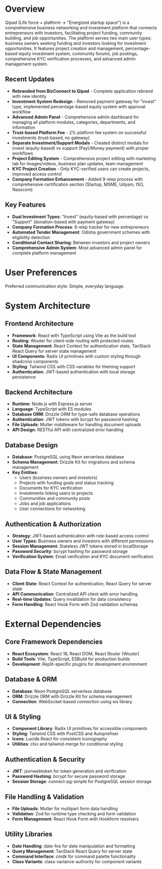 # Overview

Qipad (Life force + platform → "Energized startup space") is a comprehensive business networking and investment platform that connects entrepreneurs with investors, facilitating project funding, community building, and job opportunities. The platform serves two main user types: business owners seeking funding and investors looking for investment opportunities. It features project creation and management, percentage-based equity investment system, community forums, job postings, comprehensive KYC verification processes, and advanced admin management system.

## Recent Updates
- **Rebranded from BizConnect to Qipad** - Complete application rebrand with new identity
- **Investment System Redesign** - Removed payment gateway for "invest" type, implemented percentage-based equity system with approval workflow
- **Advanced Admin Panel** - Comprehensive admin dashboard for managing all platform modules, categories, departments, and information
- **Trust-based Platform Fee** - 2% platform fee system on successful investments (trust-based, no gateway)
- **Separate Investment/Support Modals** - Created distinct modals for invest (equity-based) vs support (PayUMoney payment) with proper workflows
- **Project Editing System** - Comprehensive project editing with marketing tab for images/videos, business plan updates, team management
- **KYC Project Creation** - Only KYC-verified users can create projects, improved access control
- **Company Formation Enhancement** - Added 9-step process with comprehensive certification section (Startup, MSME, Udyam, ISO, Nasscom)

## Key Features
- **Dual Investment Types**: "Invest" (equity-based with percentage) vs "Support" (donation-based with payment gateway)
- **Company Formation Process**: 8-step tracker for new entrepreneurs  
- **Automated Tender Management**: Odisha government schemes with eligibility detection
- **Conditional Contact Sharing**: Between investors and project owners
- **Comprehensive Admin System**: Most advanced admin panel for complete platform management

# User Preferences

Preferred communication style: Simple, everyday language.

# System Architecture

## Frontend Architecture
- **Framework**: React with TypeScript using Vite as the build tool
- **Routing**: Wouter for client-side routing with protected routes
- **State Management**: React Context for authentication state, TanStack React Query for server state management
- **UI Components**: Radix UI primitives with custom styling through shadcn/ui components
- **Styling**: Tailwind CSS with CSS variables for theming support
- **Authentication**: JWT-based authentication with local storage persistence

## Backend Architecture
- **Runtime**: Node.js with Express.js server
- **Language**: TypeScript with ES modules
- **Database ORM**: Drizzle ORM for type-safe database operations
- **Authentication**: JWT tokens with bcrypt for password hashing
- **File Uploads**: Multer middleware for handling document uploads
- **API Design**: RESTful API with centralized error handling

## Database Design
- **Database**: PostgreSQL using Neon serverless database
- **Schema Management**: Drizzle Kit for migrations and schema management
- **Key Entities**:
  - Users (business owners and investors)
  - Projects with funding goals and status tracking
  - Documents for KYC verification
  - Investments linking users to projects
  - Communities and community posts
  - Jobs and job applications
  - User connections for networking

## Authentication & Authorization
- **Strategy**: JWT-based authentication with role-based access control
- **User Types**: Business owners and investors with different permissions
- **Session Management**: Stateless JWT tokens stored in localStorage
- **Password Security**: bcrypt hashing for password storage
- **Verification System**: Email verification and KYC document verification

## Data Flow & State Management
- **Client State**: React Context for authentication, React Query for server state
- **API Communication**: Centralized API client with error handling
- **Real-time Updates**: Query invalidation for data consistency
- **Form Handling**: React Hook Form with Zod validation schemas

# External Dependencies

## Core Framework Dependencies
- **React Ecosystem**: React 18, React DOM, React Router (Wouter)
- **Build Tools**: Vite, TypeScript, ESBuild for production builds
- **Development**: Replit-specific plugins for development environment

## Database & ORM
- **Database**: Neon PostgreSQL serverless database
- **ORM**: Drizzle ORM with Drizzle Kit for schema management
- **Connection**: WebSocket-based connection using ws library

## UI & Styling
- **Component Library**: Radix UI primitives for accessible components
- **Styling**: Tailwind CSS with PostCSS and Autoprefixer
- **Icons**: Lucide React for consistent iconography
- **Utilities**: clsx and tailwind-merge for conditional styling

## Authentication & Security
- **JWT**: jsonwebtoken for token generation and verification
- **Password Hashing**: bcrypt for secure password storage
- **Session Storage**: connect-pg-simple for PostgreSQL session storage

## File Handling & Validation
- **File Uploads**: Multer for multipart form data handling
- **Validation**: Zod for runtime type checking and form validation
- **Form Management**: React Hook Form with Hookform resolvers

## Utility Libraries
- **Date Handling**: date-fns for date manipulation and formatting
- **Query Management**: TanStack React Query for server state
- **Command Interface**: cmdk for command palette functionality
- **Class Variants**: class-variance-authority for component variants
